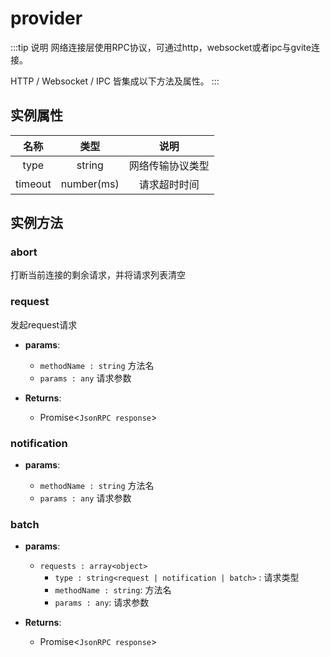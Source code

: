 # provider

:::tip 说明
网络连接层使用RPC协议，可通过http，websocket或者ipc与gvite连接。

HTTP / Websocket / IPC 皆集成以下方法及属性。
:::

## 实例属性

|  名称  | 类型 | 说明 |
|:------------:|:-----:|:-----:|
| type |  string | 网络传输协议类型 |
| timeout | number(ms) | 请求超时时间 |

## 实例方法

### abort
打断当前连接的剩余请求，并将请求列表清空

### request
发起request请求

- **params**: 

  * `methodName : string` 方法名
  * `params : any` 请求参数

- **Returns**:
    - Promise<`JsonRPC response`>

### notification

- **params**: 

  * `methodName : string` 方法名
  * `params : any` 请求参数

### batch

- **params**: 

  * `requests : array<object>` 
	- `type : string<request | notification | batch>` : 请求类型
    - `methodName : string`: 方法名
    - `params : any`: 请求参数

- **Returns**:
    - Promise<`JsonRPC response`>
